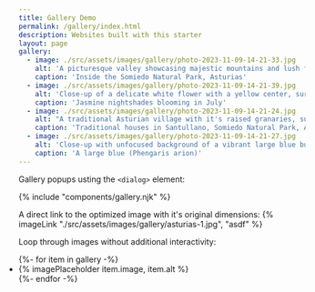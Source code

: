 ```yaml
---
title: Gallery Demo
permalink: /gallery/index.html
description: Websites built with this starter
layout: page
gallery:
  - image: ./src/assets/images/gallery/photo-2023-11-09-14-21-33.jpg
    alt: 'A picturesque valley showcasing majestic mountains and lush forests, creating a serene and captivating landscape'
    caption: 'Inside the Somiedo Natural Park, Asturias'
  - image: ./src/assets/images/gallery/photo-2023-11-09-14-21-39.jpg
    alt: 'Close-up of a delicate white flower with a yellow center, surrounded by green leaves'
    caption: 'Jasmine nightshades blooming in July'
  - image: ./src/assets/images/gallery/photo-2023-11-09-14-21-24.jpg
    alt: "A traditional Asturian village with it's raised granaries, surrounded by lush green hills and mountains"
    caption: 'Traditional houses in Santullano, Somiedo Natural Park, Asturias'
  - image: ./src/assets/images/gallery/photo-2023-11-09-14-21-27.jpg
    alt: 'Close-up with unfocused background of a vibrant large blue butterfly gracefully perched on a delicate flower amidst lush green grass'
    caption: 'A large blue (Phengaris arion)'
---
```


Gallery popups usting the `<dialog>` element:

{% include "components/gallery.njk" %}

A direct link to the optimized image with it's original dimensions:
{% imageLink "./src/assets/images/gallery/asturias-1.jpg", "asdf" %}

Loop through images without additional interactivity:

<ul class="gallery"
  role="list" style="padding: 0;">
{%- for item in gallery -%}
  <li>
    {% imagePlaceholder item.image, item.alt %}
  </li>
{%- endfor -%}
</ul>
